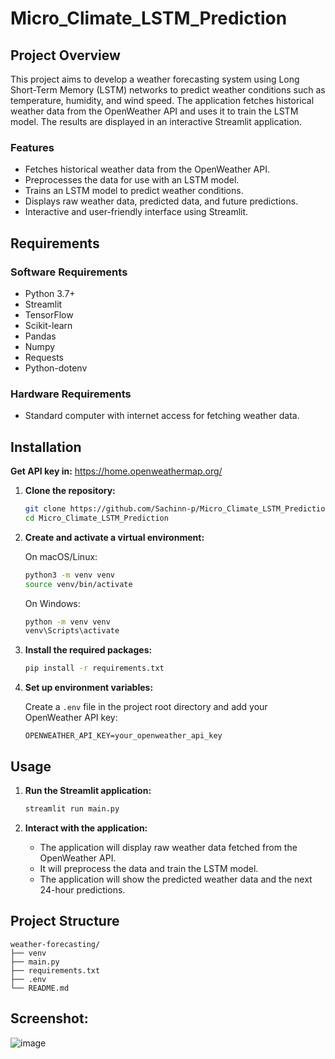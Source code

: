 # Micro_Climate_LSTM_Prediction

## Project Overview

This project aims to develop a weather forecasting system using Long Short-Term Memory (LSTM) networks to predict weather conditions such as temperature, humidity, and wind speed. The application fetches historical weather data from the OpenWeather API and uses it to train the LSTM model. The results are displayed in an interactive Streamlit application.

### Features

- Fetches historical weather data from the OpenWeather API.
- Preprocesses the data for use with an LSTM model.
- Trains an LSTM model to predict weather conditions.
- Displays raw weather data, predicted data, and future predictions.
- Interactive and user-friendly interface using Streamlit.

## Requirements

### Software Requirements

- Python 3.7+
- Streamlit
- TensorFlow
- Scikit-learn
- Pandas
- Numpy
- Requests
- Python-dotenv

### Hardware Requirements

- Standard computer with internet access for fetching weather data.

## Installation

**Get API key in:**
https://home.openweathermap.org/

1. **Clone the repository:**

    ```bash
    git clone https://github.com/Sachinn-p/Micro_Climate_LSTM_Prediction.git
    cd Micro_Climate_LSTM_Prediction
    ```

2. **Create and activate a virtual environment:**

    On macOS/Linux:
    ```bash
    python3 -m venv venv
    source venv/bin/activate
    ```

    On Windows:
    ```bash
    python -m venv venv
    venv\Scripts\activate
    ```

3. **Install the required packages:**

    ```bash
    pip install -r requirements.txt
    ```

4. **Set up environment variables:**

    Create a `.env` file in the project root directory and add your OpenWeather API key:
    ```plaintext
    OPENWEATHER_API_KEY=your_openweather_api_key
    ```

## Usage

1. **Run the Streamlit application:**

    ```bash
    streamlit run main.py
    ```

2. **Interact with the application:**
    - The application will display raw weather data fetched from the OpenWeather API.
    - It will preprocess the data and train the LSTM model.
    - The application will show the predicted weather data and the next 24-hour predictions.

## Project Structure

```plaintext
weather-forecasting/
├── venv
├── main.py
├── requirements.txt
├── .env
└── README.md
```
## Screenshot:

![image](https://github.com/user-attachments/assets/b87d5210-6a5d-4549-8d89-f9bacc25d356)


